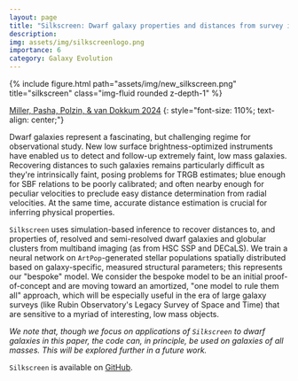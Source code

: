 ```yaml
---
layout: page
title: "Silkscreen: Dwarf galaxy properties and distances from survey imaging"
description: 
img: assets/img/silkscreenlogo.png
importance: 6
category: Galaxy Evolution
---
```


<div class="row">
    <div class="col-sm mt-3 mt-md-0">
        {% include figure.html path="assets/img/new_silkscreen.png" title="silkscreen" class="img-fluid rounded z-depth-1" %}
    </div>
</div>
<!-- <div class="caption">
    This image can also have a caption. It's like magic.
</div> -->

[Miller, Pasha, Polzin, & van Dokkum 2024](https://ui.adsabs.harvard.edu/abs/2024arXiv240704091M/abstract)
{: style="font-size: 110%; text-align: center;"}

Dwarf galaxies represent a fascinating, but challenging regime for observational study. New low surface brightness-optimized instruments have enabled us to detect and follow-up extremely faint, low mass galaxies. Recovering distances to such galaxies remains particularly difficult as they're intrinsically faint, posing problems for TRGB estimates; blue enough for SBF relations to be poorly calibrated; and often nearby enough for peculiar velocities to preclude easy distance determination from radial velocities. At the same time, accurate distance estimation is crucial for inferring physical properties.

`Silkscreen` uses simulation-based inference to recover distances to, and properties of, resolved and semi-resolved dwarf galaxies and globular clusters from multiband imaging (as from HSC SSP and DECaLS). We train a neural network on `ArtPop`-generated stellar populations spatially distributed based on galaxy-specific, measured structural parameters; this represents our "bespoke" model. We consider the bespoke model to be an initial proof-of-concept and are moving toward an amortized, "one model to rule them all" approach, which will be especially useful in the era of large galaxy surveys (like Rubin Observatory's Legacy Survey of Space and Time) that are sensitive to a myriad of interesting, low mass objects.

*We note that, though we focus on applications of `Silkscreen` to dwarf galaxies in this paper, the code can, in principle, be used on galaxies of all masses. This will be explored further in a future work.*

`Silkscreen` is available on [GitHub](https://github.com/tbmiller-astro/silkscreen).